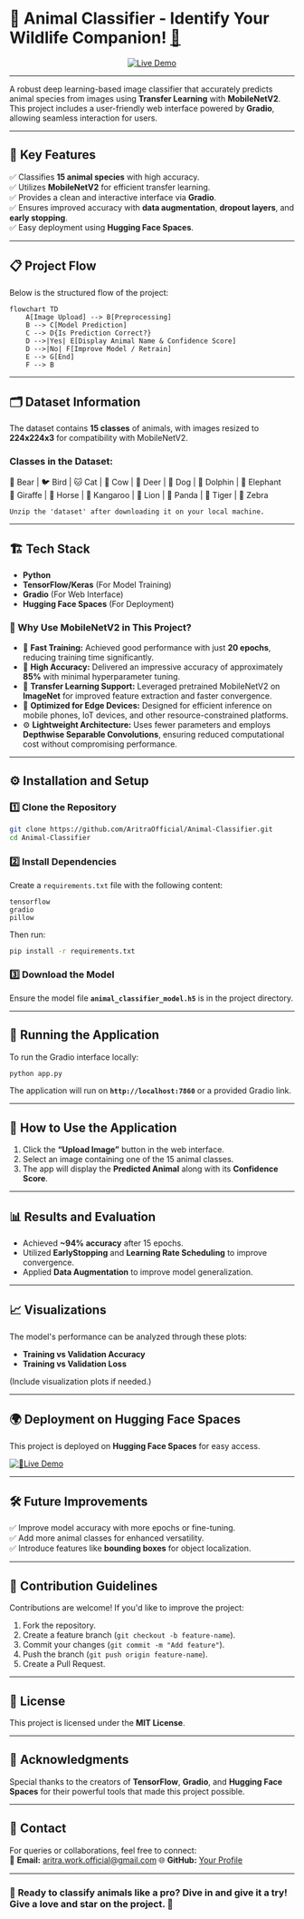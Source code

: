 # 🐾 Animal Classifier - Identify Your Wildlife Companion! [👀](https://aritramofficial-animal-classifier.hf.space/) 
<p align="center">
  <a href="https://aritramofficial-animal-classifier.hf.space/" target="_blank">
    <img src="https://img.shields.io/badge/-🚀 Live%20Demo-000000?style=for-the-badge&logo=firefox&logoColor=white&labelColor=00C853&color=000000" alt="Live Demo">
  </a>
</p>

---

A robust deep learning-based image classifier that accurately predicts animal species from images using **Transfer Learning** with **MobileNetV2**. This project includes a user-friendly web interface powered by **Gradio**, allowing seamless interaction for users.  

---

## 🚀 Key Features  
✅ Classifies **15 animal species** with high accuracy.  
✅ Utilizes **MobileNetV2** for efficient transfer learning.  
✅ Provides a clean and interactive interface via **Gradio**.  
✅ Ensures improved accuracy with **data augmentation**, **dropout layers**, and **early stopping**.  
✅ Easy deployment using **Hugging Face Spaces**.  

---

## 📋 Project Flow  
Below is the structured flow of the project:  

```mermaid
flowchart TD
    A[Image Upload] --> B[Preprocessing]
    B --> C[Model Prediction]
    C --> D{Is Prediction Correct?}
    D -->|Yes| E[Display Animal Name & Confidence Score]
    D -->|No| F[Improve Model / Retrain]
    E --> G[End]
    F --> B
```

---

## 🗂️ Dataset Information  
The dataset contains **15 classes** of animals, with images resized to **224x224x3** for compatibility with MobileNetV2.  

### **Classes in the Dataset:**  
🐻 Bear | 🐦 Bird | 🐱 Cat | 🐄 Cow | 🦌 Deer | 🐶 Dog | 🐬 Dolphin | 🐘 Elephant  
🦒 Giraffe | 🐎 Horse | 🦘 Kangaroo | 🦁 Lion | 🐼 Panda | 🐯 Tiger | 🦓 Zebra  

``` Unzip the 'dataset' after downloading it on your local machine.  ```

---

## 🏗️ Tech Stack  
- **Python**  
- **TensorFlow/Keras** (For Model Training)  
- **Gradio** (For Web Interface)  
- **Hugging Face Spaces** (For Deployment)  

### **🔎 Why Use MobileNetV2 in This Project?**  

- 🚀 **Fast Training:** Achieved good performance with just **20 epochs**, reducing training time significantly.  
- 🎯 **High Accuracy:** Delivered an impressive accuracy of approximately **85%** with minimal hyperparameter tuning.  
- 🔄 **Transfer Learning Support:** Leveraged pretrained MobileNetV2 on **ImageNet** for improved feature extraction and faster convergence.  
- 📱 **Optimized for Edge Devices:** Designed for efficient inference on mobile phones, IoT devices, and other resource-constrained platforms.  
- ⚙️ **Lightweight Architecture:** Uses fewer parameters and employs **Depthwise Separable Convolutions**, ensuring reduced computational cost without compromising performance.
---

## ⚙️ Installation and Setup  
### 1️⃣ **Clone the Repository**
```bash
git clone https://github.com/AritraOfficial/Animal-Classifier.git
cd Animal-Classifier
```

### 2️⃣ **Install Dependencies**  
Create a `requirements.txt` file with the following content:  
```
tensorflow
gradio
pillow
```

Then run:  
```bash
pip install -r requirements.txt
```

### 3️⃣ **Download the Model**  
Ensure the model file **`animal_classifier_model.h5`** is in the project directory.

---

## 🚀 Running the Application  
To run the Gradio interface locally:  
```bash
python app.py
```

The application will run on **`http://localhost:7860`** or a provided Gradio link.  

---

## 🧪 How to Use the Application  
1. Click the **“Upload Image”** button in the web interface.  
2. Select an image containing one of the 15 animal classes.  
3. The app will display the **Predicted Animal** along with its **Confidence Score**.  

---

## 📊 Results and Evaluation  
- Achieved **~94% accuracy** after 15 epochs.  
- Utilized **EarlyStopping** and **Learning Rate Scheduling** to improve convergence.  
- Applied **Data Augmentation** to improve model generalization.  

---

## 📈 Visualizations  
The model's performance can be analyzed through these plots:  

- **Training vs Validation Accuracy**  
- **Training vs Validation Loss**  

(Include visualization plots if needed.)

---

## 🌍 Deployment on Hugging Face Spaces  
This project is deployed on **Hugging Face Spaces** for easy access.  
<p align="left">
  <a href="https://aritramofficial-animal-classifier.hf.space/" target="_blank">
    <img src="https://img.shields.io/badge/🚀 Live%20Demo-%2300C853?style=for-the-badge&logo=firefox&logoColor=white" alt="🔗Live Demo">
  </a>
</p>

---

## 🛠️ Future Improvements  
✅ Improve model accuracy with more epochs or fine-tuning.  
✅ Add more animal classes for enhanced versatility.  
✅ Introduce features like **bounding boxes** for object localization.  

---

## 🤝 Contribution Guidelines  
Contributions are welcome! If you'd like to improve the project:  
1. Fork the repository.  
2. Create a feature branch (`git checkout -b feature-name`).  
3. Commit your changes (`git commit -m "Add feature"`).  
4. Push the branch (`git push origin feature-name`).  
5. Create a Pull Request.  

---

## 📜 License  
This project is licensed under the **MIT License**.  

---

## 🙌 Acknowledgments  
Special thanks to the creators of **TensorFlow**, **Gradio**, and **Hugging Face Spaces** for their powerful tools that made this project possible.  

---

## 📧 Contact  
For queries or collaborations, feel free to connect:  
📩 **Email:** aritra.work.official@gmail.com
🌐 **GitHub:** [Your Profile](https://github.com/AritraOfficial)  

---

### 🚀 **Ready to classify animals like a pro? Dive in and give it a try! Give a love and star on the project.** 🐾
